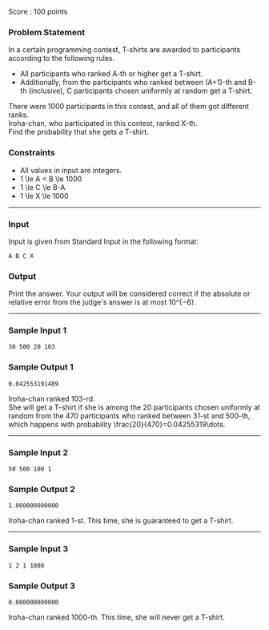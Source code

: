 Score : 100 points

### Problem Statement

In a certain programming contest, T-shirts are awarded to participants according to the following rules.

* All participants who ranked A-th or higher get a T-shirt.
* Additionally, from the participants who ranked between (A+1)-th and B-th (inclusive), C participants chosen uniformly at random get a T-shirt.

There were 1000 participants in this contest, and all of them got different ranks.  
Iroha-chan, who participated in this contest, ranked X-th.  
Find the probability that she gets a T-shirt.

### Constraints

* All values in input are integers.
* 1 \le A < B \le 1000
* 1 \le C \le B-A
* 1 \le X \le 1000

---

### Input

Input is given from Standard Input in the following format:

```
A B C X
```

### Output

Print the answer.
Your output will be considered correct if the absolute or relative error from the judge's answer is at most 10^{−6}.

---

### Sample Input 1

```
30 500 20 103
```

### Sample Output 1

```
0.042553191489
```

Iroha-chan ranked 103-rd.  
She will get a T-shirt if she is among the 20 participants chosen uniformly at random from the 470 participants who ranked between 31-st and 500-th, which happens with probability \frac{20}{470}=0.04255319\dots.

---

### Sample Input 2

```
50 500 100 1
```

### Sample Output 2

```
1.000000000000
```

Iroha-chan ranked 1-st. This time, she is guaranteed to get a T-shirt.

---

### Sample Input 3

```
1 2 1 1000
```

### Sample Output 3

```
0.000000000000
```

Iroha-chan ranked 1000-th. This time, she will never get a T-shirt.